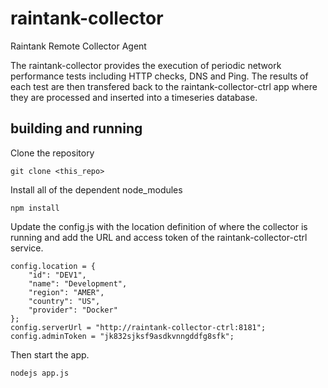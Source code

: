 # raintank-collector
Raintank Remote Collector Agent

The raintank-collector provides the execution of periodic network performance tests including HTTP checks, DNS and Ping.
The results of each test are then transfered back to the raintank-collector-ctrl app where they are processed and inserted into a timeseries database.

## building and running

Clone the repository
```
git clone <this_repo>
```

Install all of the dependent node_modules

```
npm install
```

Update the config.js with the location definition of where the collector is running and add the URL and access token of the raintank-collector-ctrl service.
```
config.location = {
    "id": "DEV1",
    "name": "Development",
    "region": "AMER",
    "country": "US",
    "provider": "Docker"
};
config.serverUrl = "http://raintank-collector-ctrl:8181";
config.adminToken = "jk832sjksf9asdkvnngddfg8sfk";
```

Then start the app.

```
nodejs app.js
```
